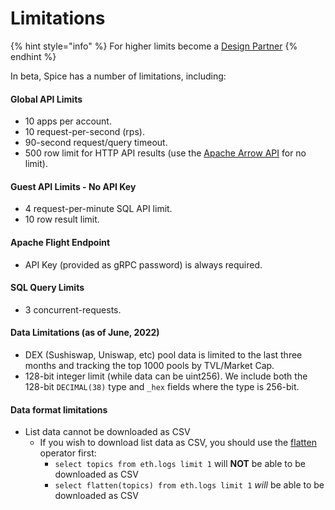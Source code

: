 # Limitations

{% hint style="info" %}
For higher limits become a [Design Partner](https://www.craft.do/s/bgJFtYzSZwuFXD)
{% endhint %}

In beta, Spice has a number of limitations, including:

#### Global API Limits

* 10 apps per account.
* 10 request-per-second (rps).
* 90-second request/query timeout.
* 500 row limit for HTTP API results (use the [Apache Arrow API](api/sql-query-api/apache-arrow-flight-api.md) for no limit).

#### Guest API Limits - No API Key

* 4 request-per-minute SQL API limit.
* 10 row result limit.

#### **Apache Flight Endpoint**

* API Key (provided as gRPC password) is always required.

#### **SQL Query Limits**

* 3 concurrent-requests.

#### Data Limitations (as of June, 2022)

* DEX (Sushiswap, Uniswap, etc) pool data is limited to the last three months and tracking the top 1000 pools by TVL/Market Cap.
* 128-bit integer limit (while data can be uint256). We include both the 128-bit `DECIMAL(38)` type and `_hex` fields where the type is 256-bit.

#### Data format limitations

* List data cannot be downloaded as CSV
  * If you wish to download list data as CSV, you should use the [flatten](https://docs.dremio.com/software/sql-reference/sql-functions/functions/FLATTEN/) operator first:
    * `select topics from eth.logs limit 1` will **NOT** be able to be downloaded as CSV
    * `select flatten(topics) from eth.logs limit 1` _will_ be able to be downloaded as CSV
